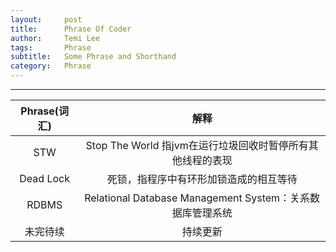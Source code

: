 ```yaml
---
layout:     post
title:      Phrase Of Coder
author:     Temi Lee
tags: 		Phrase
subtitle:   Some Phrase and Shorthand
category:   Phrase
---
```


***

| Phrase(词汇) | 解释 |
|:------:|:----:|
|STW     |Stop The World 指jvm在运行垃圾回收时暂停所有其他线程的表现|
|Dead Lock|死锁，指程序中有环形加锁造成的相互等待|
|RDBMS    |Relational Database Management System：关系数据库管理系统|
|未完待续 |持续更新|

